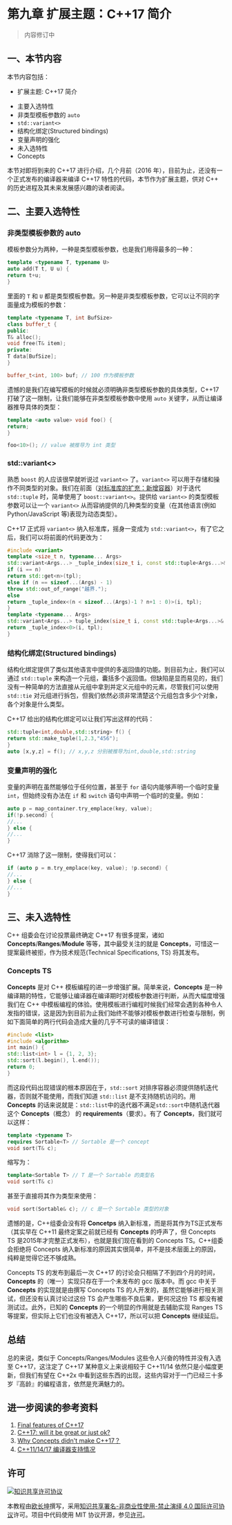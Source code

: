 # 第九章 扩展主题：C++17 简介

> 内容修订中

## 一、本节内容

本节内容包括：

- 扩展主题: C++17 简介
+ 主要入选特性
+ 非类型模板参数的 `auto`
+ `std::variant<>`
+ 结构化绑定(Structured bindings)
+ 变量声明的强化
+ 未入选特性
+ Concepts

本节对即将到来的 C++17 进行介绍，几个月前（2016 年），目前为止，还没有一个正式发布的编译器来编译 C++17 特性的代码，本节作为扩展主题，供对 C++ 的历史进程及其未来发展感兴趣的读者阅读。

## 二、主要入选特性

### 非类型模板参数的 auto

模板参数分为两种，一种是类型模板参数，也是我们用得最多的一种：

```cpp
template <typename T, typename U>
auto add(T t, U u) {
return t+u;
}
```

里面的 `T` 和 `U` 都是类型模板参数。另一种是非类型模板参数，它可以让不同的字面量成为模板的参数：

```cpp
template <typename T, int BufSize>
class buffer_t {
public:
T& alloc();
void free(T& item);
private:
T data[BufSize];
}

buffer_t<int, 100> buf; // 100 作为模板参数
```

遗憾的是我们在编写模板的时候就必须明确非类型模板参数的具体类型，C++17 打破了这一限制，让我们能够在非类型模板参数中使用 `auto` 关键字，从而让编译器推导具体的类型：

```cpp
template <auto value> void foo() {
return;
}

foo<10>(); // value 被推导为 int 类型
```

### std::variant<>

熟悉 `boost` 的人应该很早就听说过 `variant<>` 了。`variant<>` 可以用于存储和操作不同类型的对象。我们在前面（[对标准库的扩充：新增容器](./4.containers.md)）对于迭代 `std::tuple` 时，简单使用了 `boost::variant<>`。提供给 `variant<>` 的类型模板参数可以让一个 `variant<>` 从而容纳提供的几种类型的变量（在其他语言(例如 Python/JavaScript 等)表现为动态类型）。

C++17 正式将 `variant<>` 纳入标准库，摇身一变成为 `std::variant<>`，有了它之后，我们可以将前面的代码更改为：

```cpp
#include <variant>
template <size_t n, typename... Args>
std::variant<Args...> _tuple_index(size_t i, const std::tuple<Args...>& tpl) {
if (i == n)
return std::get<n>(tpl);
else if (n == sizeof...(Args) - 1)
throw std::out_of_range("越界.");
else
return _tuple_index<(n < sizeof...(Args)-1 ? n+1 : 0)>(i, tpl);
}
template <typename... Args>
std::variant<Args...> tuple_index(size_t i, const std::tuple<Args...>& tpl) {
return _tuple_index<0>(i, tpl);
}
```

### 结构化绑定(Structured bindings)

结构化绑定提供了类似其他语言中提供的多返回值的功能。到目前为止，我们可以通过 `std::tuple` 来构造一个元组，囊括多个返回值。但缺陷是显而易见的，我们没有一种简单的方法直接从元组中拿到并定义元组中的元素，尽管我们可以使用 `std::tie` 对元组进行拆包，但我们依然必须非常清楚这个元组包含多少个对象，各个对象是什么类型。

C++17 给出的结构化绑定可以让我们写出这样的代码：

```cpp
std::tuple<int,double,std::string> f() {
return std::make_tuple(1,2.3,"456");
}
auto [x,y,z] = f(); // x,y,z 分别被推导为int,double,std::string
```

### 变量声明的强化

变量的声明在虽然能够位于任何位置，甚至于 `for` 语句内能够声明一个临时变量 `int`，但始终没有办法在 `if` 和 `switch` 语句中声明一个临时的变量。例如：

```cpp
auto p = map_container.try_emplace(key, value);
if(!p.second) {
//...
} else {
//...
}
```

C++17 消除了这一限制，使得我们可以：

```cpp
if (auto p = m.try_emplace(key, value); !p.second) {
//...
} else {
//...
}
```

## 三、未入选特性

C++ 组委会在讨论投票最终确定 C++17 有很多提案，诸如 **Concepts**/**Ranges**/**Module** 等等，其中最受关注的就是 **Concepts**，可惜这一提案最终被拒，作为技术规范(Technical Specifications, TS) 将其发布。

### Concepts TS

**Concepts** 是对 C++ 模板编程的进一步增强扩展。简单来说，**Concepts** 是一种编译期的特性，它能够让编译器在编译期时对模板参数进行判断，从而大幅度增强我们在 C++ 中模板编程的体验。使用模板进行编程时候我们经常会遇到各种令人发指的错误，这是因为到目前为止我们始终不能够对模板参数进行检查与限制，例如下面简单的两行代码会造成大量的几乎不可读的编译错误：

```cpp
#include <list>
#include <algorithm>
int main() {
std::list<int> l = {1, 2, 3};
std::sort(l.begin(), l.end());
return 0;
}
```

而这段代码出现错误的根本原因在于，`std::sort` 对排序容器必须提供随机迭代器，否则就不能使用，而我们知道 `std::list` 是不支持随机访问的。用 **Concepts** 的话来说就是：`std::list`中的迭代器不满足`std::sort`中随机迭代器这个 **Concepts**（概念） 的 **requirements**（要求）。有了 **Concepts**，我们就可以这样：

```cpp
template <typename T>
requires Sortable<T> // Sortable 是一个 concept
void sort(T& c);
```

缩写为：

```cpp
template<Sortable T> // T 是一个 Sortable 的类型名
void sort(T& c)
```

甚至于直接将其作为类型来使用：

```cpp
void sort(Sortable& c); // c 是一个 Sortable 类型的对象
```

遗憾的是，C++组委会没有将 **Concetps** 纳入新标准，而是将其作为TS正式发布（其实早在 C++11 最终定案之前就已经有 **Concepts** 的呼声了，但 Concepts TS 是2015年才完整正式发布），也就是我们现在看到的 Concepts TS。C++组委会拒绝将 Concepts 纳入新标准的原因其实很简单，并不是技术层面上的原因，纯粹是觉得它还不够成熟。

Concepts TS 的发布到最后一次 C++17 的讨论会只相隔了不到四个月的时间，**Concepts** 的（唯一）实现只存在于一个未发布的 gcc 版本中。而 gcc 中关于 **Concepts** 的实现就是由撰写 Concepts TS 的人开发的，虽然它能够进行相关测试，但还没有认真讨论过这份 TS 会产生哪些不良后果，更何况这份 TS 都没有被测试过。此外，已知的 **Concepts** 的一个明显的作用就是去辅助实现 Ranges TS 等提案，但实际上它们也没有被选入 C++17，所以可以把 **Concepts** 继续延后。

## 总结

总的来说，类似于 Concepts/Ranges/Modules 这些令人兴奋的特性并没有入选至 C++17，这注定了 C++17 某种意义上来说相较于 C++11/14 依然只是小幅度更新，但我们有望在 C++2x 中看到这些东西的出现，这些内容对于一门已经三十多岁『高龄』的编程语言，依然是充满魅力的。

## 进一步阅读的参考资料

1. [Final features of C++17](https://meetingcpp.com/index.php/br/items/final-features-of-c17.html)
2. [C++17: will it be great or just ok?](https://codeplay.com/public/uploaded/filehost/0cbdaf_c++17post-oulu2016.pdf)
3. [Why Concepts didn't make C++17？](http://honermann.net/blog/2016/03/06/why-concepts-didnt-make-cxx17/)
4. [C++11/14/17 编译器支持情况](http://en.cppreference.com/w/cpp/compiler_support)

## 许可

<a rel="license" href="http://creativecommons.org/licenses/by-nc-nd/4.0/"><img alt="知识共享许可协议" style="border-width:0" src="https://i.creativecommons.org/l/by-nc-nd/4.0/80x15.png" /></a>

本教程由[欧长坤](https://github.com/changkun)撰写，采用[知识共享署名-非商业性使用-禁止演绎 4.0 国际许可协议](http://creativecommons.org/licenses/by-nc-nd/4.0/)许可。项目中代码使用 MIT 协议开源，参见[许可](../LICENSE)。